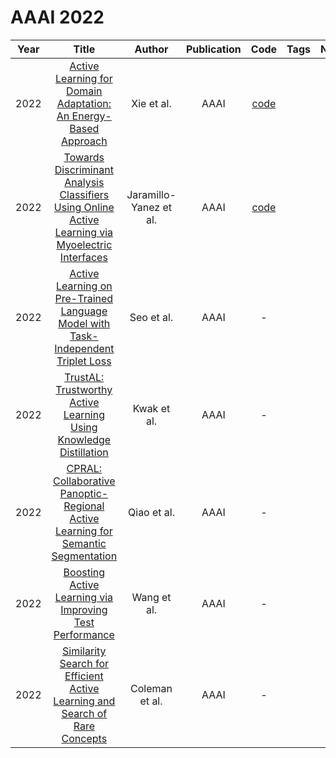 # AAAI 2022

| Year |                                                                            Title                                                                            |         Author         | Publication |                           Code                            | Tags | Notes |
|:----:|:-----------------------------------------------------------------------------------------------------------------------------------------------------------:|:----------------------:|:-----------:|:---------------------------------------------------------:|:----:|:-----:|
| 2022 |                  [Active Learning for Domain Adaptation: An Energy-Based Approach](https://ojs.aaai.org/index.php/AAAI/article/view/20850)                  |       Xie et al.       |    AAAI     |          [code](https://github.com/BIT-DA/EADA)           |      |       |
| 2022 | [Towards Discriminant Analysis Classifiers Using Online Active Learning via Myoelectric Interfaces](https://ojs.aaai.org/index.php/AAAI/article/view/20658) | Jaramillo-Yanez et al. |    AAAI     | [code](https://github.com/andresjarami/OnlineDAclassifer) |      |       |
| 2022 |         [Active Learning on Pre-Trained Language Model with Task-Independent Triplet Loss](https://ojs.aaai.org/index.php/AAAI/article/view/21378)          |       Seo et al.       |    AAAI     |                             -                             |      |       |
| 2022 |                 [TrustAL: Trustworthy Active Learning Using Knowledge Distillation](https://ojs.aaai.org/index.php/AAAI/article/view/20688)                 |      Kwak et al.       |    AAAI     |                             -                             |      |       |
| 2022 |         [CPRAL: Collaborative Panoptic-Regional Active Learning for Semantic Segmentation](https://ojs.aaai.org/index.php/AAAI/article/view/20107)          |      Qiao et al.       |    AAAI     |                             -                             |      |       |
| 2022 |                      [Boosting Active Learning via Improving Test Performance](https://ojs.aaai.org/index.php/AAAI/article/view/20834)                      |      Wang et al.       |    AAAI     |                             -                             |      |       |
| 2022 |            [Similarity Search for Efficient Active Learning and Search of Rare Concepts](https://ojs.aaai.org/index.php/AAAI/article/view/20591)            |     Coleman et al.     |    AAAI     |                             -                             |      |       |

